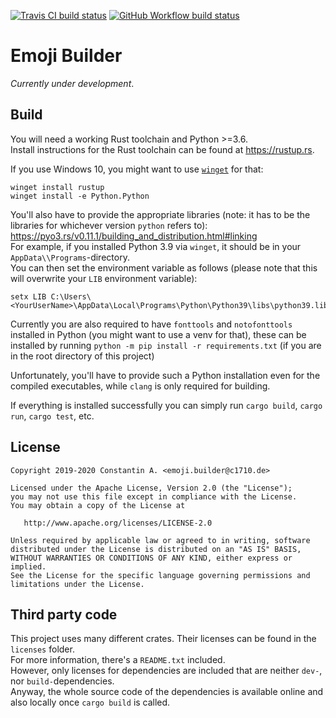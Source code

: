 [![Travis CI build status](https://travis-ci.org/C1710/emoji_builder.svg?branch=master)](https://travis-ci.org/C1710/emoji_builder) [![GitHub Workflow build status](https://github.com/C1710/emoji_builder/workflows/Rust/badge.svg)](https://www.youtube.com/watch?v=dQw4w9WgXcQ)

# Emoji Builder
_Currently under development_.

## Build
You will need a working Rust toolchain and Python >=3.6.  
Install instructions for the Rust toolchain can be found at https://rustup.rs.  

If you use Windows 10, you might want to use [`winget`](https://github.com/microsoft/winget-cli) for that:
```
winget install rustup
winget install -e Python.Python
```

You'll also have to provide the appropriate libraries (note: it has to be the libraries for whichever version `python` refers to): https://pyo3.rs/v0.11.1/building_and_distribution.html#linking  
For example, if you installed Python 3.9 via `winget`, it should be in your `AppData\\Programs`-directory.  
You can then set the environment variable as follows (please note that this will overwrite your `LIB` environment variable):
```
setx LIB C:\Users\<YourUserName>\AppData\Local\Programs\Python\Python39\libs\python39.lib
```

Currently you are also required to have `fonttools` and `notofonttools` installed in Python (you might want to use a venv for that),
these can be installed by running `python -m pip install -r requirements.txt` (if you are in the root directory of this project)

Unfortunately, you'll have to provide such a Python installation even for the compiled executables, while `clang` is only required for building.

If everything is installed successfully you can simply run `cargo build`, `cargo run`, `cargo test`, etc.  

## License
    Copyright 2019-2020 Constantin A. <emoji.builder@c1710.de>

    Licensed under the Apache License, Version 2.0 (the "License");
    you may not use this file except in compliance with the License.
    You may obtain a copy of the License at

       http://www.apache.org/licenses/LICENSE-2.0

    Unless required by applicable law or agreed to in writing, software
    distributed under the License is distributed on an "AS IS" BASIS,
    WITHOUT WARRANTIES OR CONDITIONS OF ANY KIND, either express or implied.
    See the License for the specific language governing permissions and
    limitations under the License.

## Third party code
This project uses many different crates. Their licenses can be found in the `licenses` folder.  
For more information, there's a `README.txt` included.  
However, only licenses for dependencies are included that are neither `dev-`, nor `build-`dependencies.  
Anyway, the whole source code of the dependencies is available online and also locally once `cargo build` is called.
